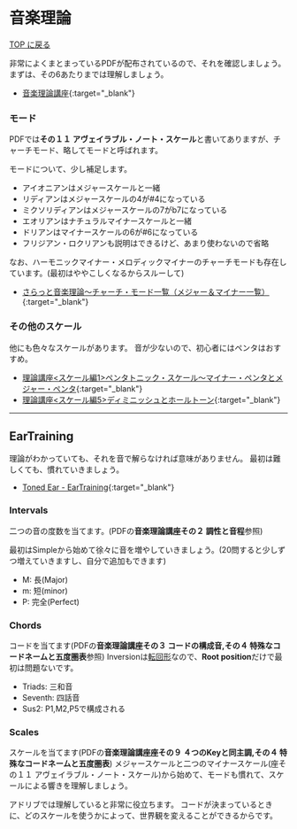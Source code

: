 # 音楽理論

[TOP に戻る](../index.md)

非常によくまとまっているPDFが配布されているので、それを確認しましょう。
まずは、その6あたりまでは理解しましょう。

- [音楽理論講座](http://blog.livedoor.jp/u_hagino/%E9%9F%B3%E6%A5%BD%E7%90%86%E8%AB%96%E8%AC%9B%E5%BA%A7%E3%80%80ver1.3.pdf){:target="_blank"}

### モード
PDFでは**その１１ アヴェイラブル・ノート・スケール**と書いてありますが、チャーチモード、略してモードと呼ばれます。

モードについて、少し補足します。

- アイオニアンはメジャースケールと一緒
- リディアンはメジャースケールの4が#4になっている
- ミクソリディアンはメジャースケールの7がb7になっている
- エオリアンはナチュラルマイナースケールと一緒
- ドリアンはマイナースケールの6が#6になっている
- フリジアン・ロクリアンも説明はできるけど、あまり使わないので省略

なお、ハーモニックマイナー・メロディックマイナーのチャーチモードも存在しています。(最初はややこしくなるからスルーして)

- [さらっと音楽理論～チャーチ・モード一覧（メジャー＆マイナー一覧）](https://sax-kaitori.com/sax_info/mode-majminor/){:target="_blank"}

### その他のスケール
他にも色々なスケールがあります。
音が少ないので、初心者にはペンタはおすすめ。
- [理論講座<スケール編1>ペンタトニック・スケール〜マイナー・ペンタとメジャー・ペンタ](https://www.fantastia.com/2014/02/08/2-%e3%83%9a%e3%83%b3%e3%82%bf%e3%83%88%e3%83%8b%e3%83%83%e3%82%af%e3%83%bb%e3%82%b9%e3%82%b1%e3%83%bc%e3%83%ab1%e3%80%9c%e3%83%9e%e3%82%a4%e3%83%8a%e3%83%bc%e3%83%bb%e3%83%9a%e3%83%b3%e3%82%bf/){:target="_blank"}
- [理論講座<スケール編5>ディミニッシュとホールトーン](https://www.fantastia.com/2014/01/22/%E7%90%86%E8%AB%96%E8%AC%9B%E5%BA%A7%E3%83%87%E3%82%A3%E3%83%9F%E3%83%8B%E3%83%83%E3%82%B7%E3%83%A5%E3%81%A8%E3%83%9B%E3%83%BC%E3%83%AB%E3%83%88%E3%83%BC%E3%83%B3/){:target="_blank"}



---
## EarTraining
理論がわかっていても、それを音で解らなければ意味がありません。
最初は難しくても、慣れていきましょう。

- [Toned Ear - EarTraining](https://tonedear.com/){:target="_blank"}

### Intervals
二つの音の度数を当てます。(PDFの**音楽理論講座その２ 調性と音程**参照)

最初はSimpleから始めて徐々に音を増やしていきましょう。(20問すると少しずつ増えていきますし、自分で追加もできます)

- M: 長(Major)
- m: 短(minor)
- P: 完全(Perfect)

### Chords
コードを当てます(PDFの**音楽理論講座その３ コードの構成音,その４ 特殊なコードネームと五度圏表**参照)
Inversionは[転回形](https://www.phonim.com/post/what-is-inversion)なので、**Root position**だけで最初は問題ないです。

- Triads: 三和音
- Seventh: 四話音
- Sus2: P1,M2,P5で構成される

### Scales
スケールを当てます(PDFの**音楽理論講座座その９ ４つのKeyと同主調,その４ 特殊なコードネームと五度圏表**)
メジャースケールと二つのマイナースケール(座その１１ アヴェイラブル・ノート・スケール)から始めて、モードも慣れて、スケールによる響きを理解しましょう。

アドリブでは理解していると非常に役立ちます。
コードが決まっているときに、どのスケールを使うかによって、世界観を変えることができるからです。